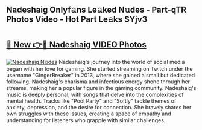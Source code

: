 ## Nadeshaig Onlyf𝚊ns Le𝚊ked N𝚞des - Part-qTR Photos Video - Hot Part Le𝚊ks SYjv3

# <h2><a href="http://ac33024.deff.icu/?id=Nadeshaig">🔗 New 👉🔴 Nadeshaig VIDEO Photos</a></h2>

[![Nadeshaig N𝚞des](https://i.imgur.com/rIISA9y.gif)](http://ac33024.deff.icu/?id=Nadeshaig)
Nadeshaig's journey into the world of social media began with her love for gaming. She started streaming on Twitch under the username "GingerBreaker" in 2013, where she gained a small but dedicated following. Nadeshaig's charisma and infectious energy shone through her streams, making her a popular figure in the gaming community. Nadeshaig's music is deeply personal, with songs that delve into the complexities of mental health. Tracks like "Pool Party" and "Softly" tackle themes of anxiety, depression, and the desire for connection. She bravely shares her own struggles with these issues, creating a space of empathy and understanding for listeners who grapple with similar challenges.
